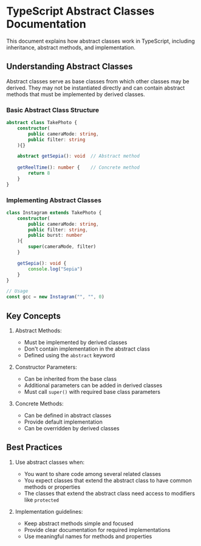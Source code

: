 # TypeScript Abstract Classes Documentation

This document explains how abstract classes work in TypeScript, including inheritance, abstract methods, and implementation.

## Understanding Abstract Classes

Abstract classes serve as base classes from which other classes may be derived. They may not be instantiated directly and can contain abstract methods that must be implemented by derived classes.

### Basic Abstract Class Structure

```typescript
abstract class TakePhoto {
    constructor(
        public cameraMode: string,
        public filter: string
    ){}

    abstract getSepia(): void  // Abstract method
    
    getReelTime(): number {    // Concrete method
        return 8
    }
}
```

### Implementing Abstract Classes

```typescript
class Instagram extends TakePhoto {
    constructor(
        public cameraMode: string,
        public filter: string,
        public burst: number
    ){
        super(cameraMode, filter)
    }

    getSepia(): void {
        console.log("Sepia")
    }
}

// Usage
const gcc = new Instagram("", "", 0)
```

## Key Concepts

1. Abstract Methods:
   - Must be implemented by derived classes
   - Don't contain implementation in the abstract class
   - Defined using the `abstract` keyword

2. Constructor Parameters:
   - Can be inherited from the base class
   - Additional parameters can be added in derived classes
   - Must call `super()` with required base class parameters

3. Concrete Methods:
   - Can be defined in abstract classes
   - Provide default implementation
   - Can be overridden by derived classes

## Best Practices

1. Use abstract classes when:
   - You want to share code among several related classes
   - You expect classes that extend the abstract class to have common methods or properties
   - The classes that extend the abstract class need access to modifiers like `protected`

2. Implementation guidelines:
   - Keep abstract methods simple and focused
   - Provide clear documentation for required implementations
   - Use meaningful names for methods and properties
